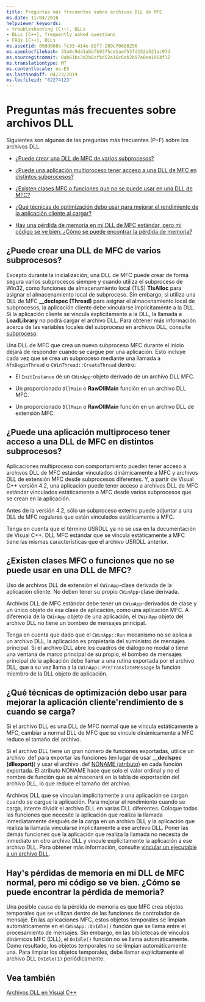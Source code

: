 ```yaml
---
title: Preguntas más frecuentes sobre archivos DLL de MFC
ms.date: 11/04/2016
helpviewer_keywords:
- troubleshooting [C++], DLLs
- DLLs [C++], frequently asked questions
- FAQs [C++], DLLs
ms.assetid: 09dd068e-fc33-414e-82f7-289c70680256
ms.openlocfilehash: 33a0c9dd1abbfb9375ce1aef53fd152a521ac97d
ms.sourcegitcommit: 0ab61bc3d2b6cfbd52a16c6ab2b97a8ea1864f12
ms.translationtype: MT
ms.contentlocale: es-ES
ms.lasthandoff: 04/23/2019
ms.locfileid: "62274123"
---
```

# <a name="dll-frequently-asked-questions"></a>Preguntas más frecuentes sobre archivos DLL

Siguientes son algunas de las preguntas más frecuentes (P+F) sobre los archivos DLL.

- [¿Puede crear una DLL de MFC de varios subprocesos?](#mfc_multithreaded_1)

- [¿Puede una aplicación multiproceso tener acceso a una DLL de MFC en distintos subprocesos?](#mfc_multithreaded_2)

- [¿Existen clases MFC o funciones que no se puede usar en una DLL de MFC?](#mfc_prohibited_classes)

- [¿Qué técnicas de optimización debo usar para mejorar el rendimiento de la aplicación cliente al cargar?](#mfc_optimization)

- [Hay una pérdida de memoria en mi DLL de MFC estándar, pero mi código se ve bien. ¿Cómo se puede encontrar la pérdida de memoria?](#memory_leak)

## <a name="mfc_multithreaded_1"></a> ¿Puede crear una DLL de MFC de varios subprocesos?

Excepto durante la inicialización, una DLL de MFC puede crear de forma segura varios subprocesos siempre y cuando utiliza el subproceso de Win32, como funciones de almacenamiento local (TLS) **TlsAlloc** para asignar el almacenamiento local de subproceso. Sin embargo, si utiliza una DLL de MFC **__declspec (Thread)** para asignar el almacenamiento local de subprocesos, la aplicación cliente debe vincularse implícitamente a la DLL. Si la aplicación cliente se vincula explícitamente a la DLL, la llamada a **LoadLibrary** no podrá cargar el archivo DLL. Para obtener más información acerca de las variables locales del subproceso en archivos DLL, consulte [subproceso](../cpp/thread.md).

Una DLL de MFC que crea un nuevo subproceso MFC durante el inicio dejará de responder cuando se cargue por una aplicación. Esto incluye cada vez que se crea un subproceso mediante una llamada a `AfxBeginThread` o `CWinThread::CreateThread` dentro:

- El `InitInstance` de un `CWinApp`-objeto derivado de un archivo DLL MFC.

- Un proporcionado `DllMain` o **RawDllMain** función en un archivo DLL MFC.

- Un proporcionado `DllMain` o **RawDllMain** función en un archivo DLL de extensión MFC.

## <a name="mfc_multithreaded_2"></a> ¿Puede una aplicación multiproceso tener acceso a una DLL de MFC en distintos subprocesos?

Aplicaciones multiproceso con comportamiento pueden tener acceso a archivos DLL de MFC estándar vinculados dinámicamente a MFC y archivos DLL de extensión MFC desde subprocesos diferentes. Y, a partir de Visual C++ versión 4.2, una aplicación puede tener acceso a archivos DLL de MFC estándar vinculados estáticamente a MFC desde varios subprocesos que se crean en la aplicación.

Antes de la versión 4.2, sólo un subproceso externo puede adjuntar a una DLL de MFC regulares que están vinculados estáticamente a MFC.

Tenga en cuenta que el término USRDLL ya no se usa en la documentación de Visual C++. DLL MFC estándar que se vincula estáticamente a MFC tiene las mismas características que el archivo USRDLL anterior.

## <a name="mfc_prohibited_classes"></a> ¿Existen clases MFC o funciones que no se puede usar en una DLL de MFC?

Uso de archivos DLL de extensión el `CWinApp`-clase derivada de la aplicación cliente. No deben tener su propio `CWinApp`-clase derivada.

Archivos DLL de MFC estándar debe tener un `CWinApp`-derivados de clase y un único objeto de esa clase de aplicación, como una aplicación MFC. A diferencia de la `CWinApp` objeto de una aplicación, el `CWinApp` objeto del archivo DLL no tiene un bombeo de mensajes principal.

Tenga en cuenta que dado que el `CWinApp::Run` mecanismo no se aplica a un archivo DLL, la aplicación es propietaria del suministro de mensajes principal. Si el archivo DLL abre los cuadros de diálogo no modal o tiene una ventana de marco principal de su propio, el bombeo de mensajes principal de la aplicación debe llamar a una rutina exportada por el archivo DLL, que a su vez llama a la `CWinApp::PreTranslateMessage` la función miembro de la DLL objeto de aplicación.

## <a name="mfc_optimization"></a> ¿Qué técnicas de optimización debo usar para mejorar la aplicación cliente&#39;rendimiento de s cuando se carga?

Si el archivo DLL es una DLL de MFC normal que se vincula estáticamente a MFC, cambiar a normal DLL de MFC que se vincule dinámicamente a MFC reduce el tamaño del archivo.

Si el archivo DLL tiene un gran número de funciones exportadas, utilice un archivo .def para exportar las funciones (en lugar de usar **__declspec (dllexport)**) y usar el archivo .def [NONAME (atributo)](exporting-functions-from-a-dll-by-ordinal-rather-than-by-name.md) en cada función exportada. El atributo NONAME hace que solo el valor ordinal y no el nombre de función que se almacenará en la tabla de exportación del archivo DLL, lo que reduce el tamaño del archivo.

Archivos DLL que se vinculan implícitamente a una aplicación se cargan cuando se cargue la aplicación. Para mejorar el rendimiento cuando se carga, intente dividir el archivo DLL en varias DLL diferentes. Coloque todas las funciones que necesite la aplicación que realiza la llamada inmediatamente después de la carga en un archivo DLL y la aplicación que realiza la llamada vincularse implícitamente a ese archivo DLL. Poner las demás funciones que la aplicación que realiza la llamada no necesita de inmediato en otro archivo DLL y vincule explícitamente la aplicación a ese archivo DLL. Para obtener más información, consulte [vincular un ejecutable a un archivo DLL](linking-an-executable-to-a-dll.md#determining-which-linking-method-to-use).

## <a name="memory_leak"></a> Hay&#39;s pérdidas de memoria en mi DLL de MFC normal, pero mi código se ve bien. ¿Cómo se puede encontrar la pérdida de memoria?

Una posible causa de la pérdida de memoria es que MFC crea objetos temporales que se utilizan dentro de las funciones de controlador de mensaje. En las aplicaciones MFC, estos objetos temporales se limpian automáticamente en el `CWinApp::OnIdle()` función que se llama entre el procesamiento de mensajes. Sin embargo, en las bibliotecas de vínculos dinámicos MFC (DLL), el `OnIdle()` función no se llama automáticamente. Como resultado, los objetos temporales no se limpian automáticamente una. Para limpiar los objetos temporales, debe llamar explícitamente el archivo DLL `OnIdle(1)` periódicamente.

## <a name="see-also"></a>Vea también

[Archivos DLL en Visual C++](dlls-in-visual-cpp.md)
